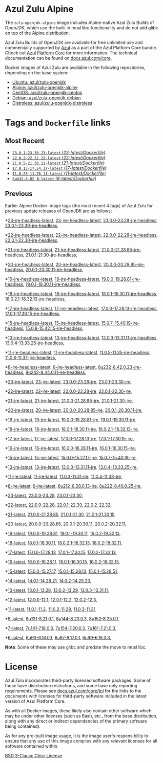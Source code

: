 Azul Zulu Alpine
================

The `zulu-openjdk-alpine` image includes Alpine-native Azul Zulu Builds of OpenJDK, which use the built-in musl libc functionality
and do not add glibc on top of the Alpine distribution.

Azul Zulu Builds of OpenJDK are available for free unlimited use and commercially supported by [Azul][1] as a part of the Azul Platform Core bundle.
Check out [Azul Platform Core][2] for more information. The technical documentation can be found on [docs.azul.com/core][3].

Docker images of Azul Zulu are available in the following repositories, depending on the base system:

  * [Ubuntu: azul/zulu-openjdk][4]
  * [Alpine: azul/zulu-openjdk-alpine][5]
  * [CentOS: azul/zulu-openjdk-centos][6]
  * [Debian: azul/zulu-openjdk-debian][7]
  * [Distroless: azul/zulu-openjdk-distroless][8]

Tags and `Dockerfile` links
===========================

Most Recent
-----------


  * [`23.0.1-23.30`, `23-latest` (*23-latest/Dockerfile)*][34]
  * [`22.0.2-22.32`, `22-latest` (*22-latest/Dockerfile)*][43]
  * [`21.0.5-21.38`, `21-latest` (*21-latest/Dockerfile)*][55]
  * [`17.0.13-17.54`, `17-latest` (*17-latest/Dockerfile)*][115]
  * [`11.0.25-11.76`, `11-latest` (*11-latest/Dockerfile)*][249]
  * [`8u432-8.82`, `8-latest` (*8-latest/Dockerfile)*][332]

Previous
--------

Earlier Alpine Docker image tags (the most recent 4 tags) of Azul Zulu for previous update releases of OpenJDK are as follows:


  *[23-jre-headless-latest][11],
  [23-jre-headless-latest][35],
  [23.0.0-23.28-jre-headless][39],
  [23.0.1-23.30-jre-headless][41],
  
  *[22-jre-headless-latest][12],
  [22-jre-headless-latest][45],
  [22.0.0-22.28-jre-headless][46],
  [22.0.1-22.30-jre-headless][50],
  
  
  *[21-jre-headless-latest][13],
  [21-jre-headless-latest][57],
  [21.0.0-21.28.85-jre-headless][58],
  [21.0.1-21.30-jre-headless][62],
  
  
  
  
  
  
  *[20-jre-headless-latest][14],
  [20-jre-headless-latest][81],
  [20.0.0-20.28.85-jre-headless][84],
  [20.0.1-20.30.11-jre-headless][86],
  
  
  *[19-jre-headless-latest][15],
  [19-jre-headless-latest][92],
  [19.0.0-19.28.81-jre-headless][94],
  [19.0.1-19.30.11-jre-headless][98],
  
  
  *[18-jre-headless-latest][16],
  [18-jre-headless-latest][105],
  [18.0.1-18.30.11-jre-headless][106],
  [18.0.2.1-18.32.13-jre-headless][110],
  
  
  *[17-jre-headless-latest][17],
  [17-jre-headless-latest][117],
  [17.0.0-17.28.13-jre-headless][118],
  [17.0.1-17.30.15-jre-headless][123],
  
  
  
  
  
  
  
  
  
  
  
  
  
  
  
  
  *[15-jre-headless-latest][18],
  [15-jre-headless-latest][179],
  [15.0.7-15.40.19-jre-headless][190],
  [15.0.8-15.42.15-jre-headless][194],
  
  
  
  *[13-jre-headless-latest][19],
  [13-jre-headless-latest][206],
  [13.0.3-13.31.11-jre-headless][209],
  [13.0.4-13.33.25-jre-headless][214],
  
  
  
  
  
  
  
  
  
  
  
  *[11-jre-headless-latest][20],
  [11-jre-headless-latest][251],
  [11.0.5-11.35-jre-headless][258],
  [11.0.6-11.37-jre-headless][263],
  
  
  
  
  
  
  
  
  
  
  
  
  
  
  
  
  
  
  
  
  
  
  
  *[8-jre-headless-latest][21],
  [8-jre-headless-latest][334],
  [8u232-8.42.0.23-jre-headless][351],
  [8u242-8.44.0.11-jre-headless][354],
  
  
  
  
  
  
  
  
  
  
  
  
  
  
  
  
  
  
  
  
  
  
  
  *[23-jre-latest][22],
  [23-jre-latest][36],
  [23.0.0-23.28-jre][37],
  [23.0.1-23.30-jre][42],
  
  *[22-jre-latest][23],
  [22-jre-latest][44],
  [22.0.0-22.28-jre][48],
  [22.0.1-22.30-jre][49],
  
  
  *[21-jre-latest][24],
  [21-jre-latest][56],
  [21.0.0-21.28.85-jre][60],
  [21.0.1-21.30-jre][61],
  
  
  
  
  
  
  *[20-jre-latest][25],
  [20-jre-latest][80],
  [20.0.0-20.28.85-jre][83],
  [20.0.1-20.30.11-jre][87],
  
  
  *[19-jre-latest][26],
  [19-jre-latest][93],
  [19.0.0-19.28.81-jre][96],
  [19.0.1-19.30.11-jre][97],
  
  
  *[18-jre-latest][27],
  [18-jre-latest][104],
  [18.0.1-18.30.11-jre][108],
  [18.0.2.1-18.32.13-jre][109],
  
  
  *[17-jre-latest][28],
  [17-jre-latest][116],
  [17.0.0-17.28.13-jre][120],
  [17.0.1-17.30.15-jre][121],
  
  
  
  
  
  
  
  
  
  
  
  
  
  
  
  
  *[16-jre-latest][29],
  [16-jre-latest][170],
  [16.0.0-16.28.11-jre][172],
  [16.0.1-16.30.15-jre][173],
  
  
  *[15-jre-latest][30],
  [15-jre-latest][178],
  [15.0.0-15.27.17-jre][180],
  [15.0.7-15.40.19-jre][189],
  
  
  
  
  *[13-jre-latest][31],
  [13-jre-latest][205],
  [13.0.3-13.31.11-jre][211],
  [13.0.4-13.33.25-jre][213],
  
  
  
  
  
  
  
  
  
  
  
  *[11-jre-latest][32],
  [11-jre-latest][250],
  [11.0.3-11.31-jre][254],
  [11.0.4-11.33-jre][257],
  
  
  
  
  
  
  
  
  
  
  
  
  
  
  
  
  
  
  
  
  
  
  
  
  
  
  *[8-jre-latest][33],
  [8-jre-latest][333],
  [8u212-8.38.0.13-jre][344],
  [8u222-8.40.0.25-jre][345],
  
  
  
  
  
  
  
  
  
  
  
  
  
  
  
  
  
  
  
  
  
  
  
  
  
  
  
  *[23-latest][34],
  [23.0.0-23.28][38],
  [23.0.1-23.30][40],
  
  *[22-latest][43],
  [22.0.0-22.28][47],
  [22.0.1-22.30][51],
  [22.0.2-22.32][52],
  
  *[21-latest][55],
  [21.0.0-21.28.85][59],
  [21.0.1-21.30][63],
  [21.0.1-21.30.15][65],
  
  
  
  
  
  *[20-latest][79],
  [20.0.0-20.28.85][82],
  [20.0.1-20.30.11][85],
  [20.0.2-20.32.11][88],
  
  *[19-latest][91],
  [19.0.0-19.28.81][95],
  [19.0.1-19.30.11][99],
  [19.0.2-19.32.13][101],
  
  *[18-latest][103],
  [18.0.1-18.30.11][107],
  [18.0.2.1-18.32.13][111],
  [18.0.2-18.32.11][114],
  
  *[17-latest][115],
  [17.0.0-17.28.13][119],
  [17.0.1-17.30.15][122],
  [17.0.2-17.32.13][124],
  
  
  
  
  
  
  
  
  
  
  
  
  
  
  
  *[16-latest][169],
  [16.0.0-16.28.11][171],
  [16.0.1-16.30.15][174],
  [16.0.2-16.32.15][175],
  
  *[15-latest][177],
  [15.0.0-15.27.17][181],
  [15.0.1-15.28.13][182],
  [15.0.1-15.28.51][183],
  
  
  
  
  
  
  
  
  
  
  *[14-latest][201],
  [14.0.1-14.28.21][202],
  [14.0.2-14.29.23][203],
  
  *[13-latest][204],
  [13.0.1-13.28][207],
  [13.0.2-13.29][208],
  [13.0.3-13.31.11][210],
  
  
  
  
  
  
  
  
  
  
  
  
  *[12-latest][245],
  [12.0.0-12.1][246],
  [12.0.1-12.2][247],
  [12.0.2-12.3][248],
  
  *[11-latest][249],
  [11.0.1-11.2][252],
  [11.0.2-11.29][253],
  [11.0.3-11.31][255],
  
  
  
  
  
  
  
  
  
  
  
  
  
  
  
  
  
  
  
  
  
  
  
  
  
  
  
  *[8-latest][332],
  [8u131-8.21.0.1][335],
  [8u144-8.23.0.3][336],
  [8u152-8.25.0.1][337],
  
  
  
  
  
  
  
  
  
  
  
  
  
  
  
  
  
  
  
  
  
  
  
  
  
  
  
  
  
  
  
  
  
  
  *[7-latest][423],
  [7u141-7.18.0.3][424],
  [7u154-7.20.0.3][425],
  [7u161-7.21.0.3][426],
  
  
  
  
  
  
  
  
  
  
  
  
  
  
  
  
  
  
  
  
  *[6-latest][446],
  [6u93-6.16.0.1][447],
  [6u97-6.17.0.1][448],
  [6u99-6.18.0.3][449],
  
  
  
  
  **Note**: Some of these may use glibc and predate the move to musl libc.

License
=======

Azul Zulu incorporates third-party licensed software packages. Some of these have distribution restrictions, and some have only reporting requirements. Please see [docs.azul.com/core/tpl][9] for the links to the documents with licenses for third-party software included in the latest version of Azul Platform Core.

As with all Docker images, these likely also contain other software which may be under other licenses (such as Bash, etc., from the base distribution, along with any direct or indirect dependencies of the primary software being contained).

As for any pre-built image usage, it is the image user's responsibility to ensure that any use of this image complies with any relevant licenses for all software contained within.

[BSD 3-Clause Clear License][10]

  [1]: https://www.azul.com/
  [2]: https://www.azul.com/products/core/
  [3]: https://docs.azul.com/core/
  [4]: https://hub.docker.com/r/azul/zulu-openjdk
  [5]: https://hub.docker.com/r/azul/zulu-openjdk-alpine
  [6]: https://hub.docker.com/r/azul/zulu-openjdk-centos
  [7]: https://hub.docker.com/r/azul/zulu-openjdk-debian
  [8]: https://hub.docker.com/r/azul/zulu-openjdk-distroless
  [9]: https://docs.azul.com/core/tpl
  [10]: https://github.com/zulu-openjdk/zulu-openjdk/blob/master/LICENSE.txt


  [11]: https://github.com/zulu-openjdk/zulu-openjdk/blob/master/alpine/23-jre-headless-latest/Dockerfile
  [35]: https://github.com/zulu-openjdk/zulu-openjdk/blob/master/alpine/23-jre-headless-latest/Dockerfile
  [39]: https://github.com/zulu-openjdk/zulu-openjdk/blob/master/alpine/23.0.0-23.28-jre-headless/Dockerfile
  [41]: https://github.com/zulu-openjdk/zulu-openjdk/blob/master/alpine/23.0.1-23.30-jre-headless/Dockerfile
  
  [12]: https://github.com/zulu-openjdk/zulu-openjdk/blob/master/alpine/22-jre-headless-latest/Dockerfile
  [45]: https://github.com/zulu-openjdk/zulu-openjdk/blob/master/alpine/22-jre-headless-latest/Dockerfile
  [46]: https://github.com/zulu-openjdk/zulu-openjdk/blob/master/alpine/22.0.0-22.28-jre-headless/Dockerfile
  [50]: https://github.com/zulu-openjdk/zulu-openjdk/blob/master/alpine/22.0.1-22.30-jre-headless/Dockerfile
  
  
  [13]: https://github.com/zulu-openjdk/zulu-openjdk/blob/master/alpine/21-jre-headless-latest/Dockerfile
  [57]: https://github.com/zulu-openjdk/zulu-openjdk/blob/master/alpine/21-jre-headless-latest/Dockerfile
  [58]: https://github.com/zulu-openjdk/zulu-openjdk/blob/master/alpine/21.0.0-21.28.85-jre-headless/Dockerfile
  [62]: https://github.com/zulu-openjdk/zulu-openjdk/blob/master/alpine/21.0.1-21.30-jre-headless/Dockerfile
  
  
  
  
  
  
  [14]: https://github.com/zulu-openjdk/zulu-openjdk/blob/master/alpine/20-jre-headless-latest/Dockerfile
  [81]: https://github.com/zulu-openjdk/zulu-openjdk/blob/master/alpine/20-jre-headless-latest/Dockerfile
  [84]: https://github.com/zulu-openjdk/zulu-openjdk/blob/master/alpine/20.0.0-20.28.85-jre-headless/Dockerfile
  [86]: https://github.com/zulu-openjdk/zulu-openjdk/blob/master/alpine/20.0.1-20.30.11-jre-headless/Dockerfile
  
  
  [15]: https://github.com/zulu-openjdk/zulu-openjdk/blob/master/alpine/19-jre-headless-latest/Dockerfile
  [92]: https://github.com/zulu-openjdk/zulu-openjdk/blob/master/alpine/19-jre-headless-latest/Dockerfile
  [94]: https://github.com/zulu-openjdk/zulu-openjdk/blob/master/alpine/19.0.0-19.28.81-jre-headless/Dockerfile
  [98]: https://github.com/zulu-openjdk/zulu-openjdk/blob/master/alpine/19.0.1-19.30.11-jre-headless/Dockerfile
  
  
  [16]: https://github.com/zulu-openjdk/zulu-openjdk/blob/master/alpine/18-jre-headless-latest/Dockerfile
  [105]: https://github.com/zulu-openjdk/zulu-openjdk/blob/master/alpine/18-jre-headless-latest/Dockerfile
  [106]: https://github.com/zulu-openjdk/zulu-openjdk/blob/master/alpine/18.0.1-18.30.11-jre-headless/Dockerfile
  [110]: https://github.com/zulu-openjdk/zulu-openjdk/blob/master/alpine/18.0.2.1-18.32.13-jre-headless/Dockerfile
  
  
  [17]: https://github.com/zulu-openjdk/zulu-openjdk/blob/master/alpine/17-jre-headless-latest/Dockerfile
  [117]: https://github.com/zulu-openjdk/zulu-openjdk/blob/master/alpine/17-jre-headless-latest/Dockerfile
  [118]: https://github.com/zulu-openjdk/zulu-openjdk/blob/master/alpine/17.0.0-17.28.13-jre-headless/Dockerfile
  [123]: https://github.com/zulu-openjdk/zulu-openjdk/blob/master/alpine/17.0.1-17.30.15-jre-headless/Dockerfile
  
  
  
  
  
  
  
  
  
  
  
  
  
  
  
  
  [18]: https://github.com/zulu-openjdk/zulu-openjdk/blob/master/alpine/15-jre-headless-latest/Dockerfile
  [179]: https://github.com/zulu-openjdk/zulu-openjdk/blob/master/alpine/15-jre-headless-latest/Dockerfile
  [190]: https://github.com/zulu-openjdk/zulu-openjdk/blob/master/alpine/15.0.7-15.40.19-jre-headless/Dockerfile
  [194]: https://github.com/zulu-openjdk/zulu-openjdk/blob/master/alpine/15.0.8-15.42.15-jre-headless/Dockerfile
  
  
  
  [19]: https://github.com/zulu-openjdk/zulu-openjdk/blob/master/alpine/13-jre-headless-latest/Dockerfile
  [206]: https://github.com/zulu-openjdk/zulu-openjdk/blob/master/alpine/13-jre-headless-latest/Dockerfile
  [209]: https://github.com/zulu-openjdk/zulu-openjdk/blob/master/alpine/13.0.3-13.31.11-jre-headless/Dockerfile
  [214]: https://github.com/zulu-openjdk/zulu-openjdk/blob/master/alpine/13.0.4-13.33.25-jre-headless/Dockerfile
  
  
  
  
  
  
  
  
  
  
  
  [20]: https://github.com/zulu-openjdk/zulu-openjdk/blob/master/alpine/11-jre-headless-latest/Dockerfile
  [251]: https://github.com/zulu-openjdk/zulu-openjdk/blob/master/alpine/11-jre-headless-latest/Dockerfile
  [258]: https://github.com/zulu-openjdk/zulu-openjdk/blob/master/alpine/11.0.5-11.35-jre-headless/Dockerfile
  [263]: https://github.com/zulu-openjdk/zulu-openjdk/blob/master/alpine/11.0.6-11.37-jre-headless/Dockerfile
  
  
  
  
  
  
  
  
  
  
  
  
  
  
  
  
  
  
  
  
  
  
  
  [21]: https://github.com/zulu-openjdk/zulu-openjdk/blob/master/alpine/8-jre-headless-latest/Dockerfile
  [334]: https://github.com/zulu-openjdk/zulu-openjdk/blob/master/alpine/8-jre-headless-latest/Dockerfile
  [351]: https://github.com/zulu-openjdk/zulu-openjdk/blob/master/alpine/8u232-8.42.0.23-jre-headless/Dockerfile
  [354]: https://github.com/zulu-openjdk/zulu-openjdk/blob/master/alpine/8u242-8.44.0.11-jre-headless/Dockerfile
  
  
  
  
  
  
  
  
  
  
  
  
  
  
  
  
  
  
  
  
  
  
  
  [22]: https://github.com/zulu-openjdk/zulu-openjdk/blob/master/alpine/23-jre-latest/Dockerfile
  [36]: https://github.com/zulu-openjdk/zulu-openjdk/blob/master/alpine/23-jre-latest/Dockerfile
  [37]: https://github.com/zulu-openjdk/zulu-openjdk/blob/master/alpine/23.0.0-23.28-jre/Dockerfile
  [42]: https://github.com/zulu-openjdk/zulu-openjdk/blob/master/alpine/23.0.1-23.30-jre/Dockerfile
  
  [23]: https://github.com/zulu-openjdk/zulu-openjdk/blob/master/alpine/22-jre-latest/Dockerfile
  [44]: https://github.com/zulu-openjdk/zulu-openjdk/blob/master/alpine/22-jre-latest/Dockerfile
  [48]: https://github.com/zulu-openjdk/zulu-openjdk/blob/master/alpine/22.0.0-22.28-jre/Dockerfile
  [49]: https://github.com/zulu-openjdk/zulu-openjdk/blob/master/alpine/22.0.1-22.30-jre/Dockerfile
  
  
  [24]: https://github.com/zulu-openjdk/zulu-openjdk/blob/master/alpine/21-jre-latest/Dockerfile
  [56]: https://github.com/zulu-openjdk/zulu-openjdk/blob/master/alpine/21-jre-latest/Dockerfile
  [60]: https://github.com/zulu-openjdk/zulu-openjdk/blob/master/alpine/21.0.0-21.28.85-jre/Dockerfile
  [61]: https://github.com/zulu-openjdk/zulu-openjdk/blob/master/alpine/21.0.1-21.30-jre/Dockerfile
  
  
  
  
  
  
  [25]: https://github.com/zulu-openjdk/zulu-openjdk/blob/master/alpine/20-jre-latest/Dockerfile
  [80]: https://github.com/zulu-openjdk/zulu-openjdk/blob/master/alpine/20-jre-latest/Dockerfile
  [83]: https://github.com/zulu-openjdk/zulu-openjdk/blob/master/alpine/20.0.0-20.28.85-jre/Dockerfile
  [87]: https://github.com/zulu-openjdk/zulu-openjdk/blob/master/alpine/20.0.1-20.30.11-jre/Dockerfile
  
  
  [26]: https://github.com/zulu-openjdk/zulu-openjdk/blob/master/alpine/19-jre-latest/Dockerfile
  [93]: https://github.com/zulu-openjdk/zulu-openjdk/blob/master/alpine/19-jre-latest/Dockerfile
  [96]: https://github.com/zulu-openjdk/zulu-openjdk/blob/master/alpine/19.0.0-19.28.81-jre/Dockerfile
  [97]: https://github.com/zulu-openjdk/zulu-openjdk/blob/master/alpine/19.0.1-19.30.11-jre/Dockerfile
  
  
  [27]: https://github.com/zulu-openjdk/zulu-openjdk/blob/master/alpine/18-jre-latest/Dockerfile
  [104]: https://github.com/zulu-openjdk/zulu-openjdk/blob/master/alpine/18-jre-latest/Dockerfile
  [108]: https://github.com/zulu-openjdk/zulu-openjdk/blob/master/alpine/18.0.1-18.30.11-jre/Dockerfile
  [109]: https://github.com/zulu-openjdk/zulu-openjdk/blob/master/alpine/18.0.2.1-18.32.13-jre/Dockerfile
  
  
  [28]: https://github.com/zulu-openjdk/zulu-openjdk/blob/master/alpine/17-jre-latest/Dockerfile
  [116]: https://github.com/zulu-openjdk/zulu-openjdk/blob/master/alpine/17-jre-latest/Dockerfile
  [120]: https://github.com/zulu-openjdk/zulu-openjdk/blob/master/alpine/17.0.0-17.28.13-jre/Dockerfile
  [121]: https://github.com/zulu-openjdk/zulu-openjdk/blob/master/alpine/17.0.1-17.30.15-jre/Dockerfile
  
  
  
  
  
  
  
  
  
  
  
  
  
  
  
  
  [29]: https://github.com/zulu-openjdk/zulu-openjdk/blob/master/alpine/16-jre-latest/Dockerfile
  [170]: https://github.com/zulu-openjdk/zulu-openjdk/blob/master/alpine/16-jre-latest/Dockerfile
  [172]: https://github.com/zulu-openjdk/zulu-openjdk/blob/master/alpine/16.0.0-16.28.11-jre/Dockerfile
  [173]: https://github.com/zulu-openjdk/zulu-openjdk/blob/master/alpine/16.0.1-16.30.15-jre/Dockerfile
  
  
  [30]: https://github.com/zulu-openjdk/zulu-openjdk/blob/master/alpine/15-jre-latest/Dockerfile
  [178]: https://github.com/zulu-openjdk/zulu-openjdk/blob/master/alpine/15-jre-latest/Dockerfile
  [180]: https://github.com/zulu-openjdk/zulu-openjdk/blob/master/alpine/15.0.0-15.27.17-jre/Dockerfile
  [189]: https://github.com/zulu-openjdk/zulu-openjdk/blob/master/alpine/15.0.7-15.40.19-jre/Dockerfile
  
  
  
  
  [31]: https://github.com/zulu-openjdk/zulu-openjdk/blob/master/alpine/13-jre-latest/Dockerfile
  [205]: https://github.com/zulu-openjdk/zulu-openjdk/blob/master/alpine/13-jre-latest/Dockerfile
  [211]: https://github.com/zulu-openjdk/zulu-openjdk/blob/master/alpine/13.0.3-13.31.11-jre/Dockerfile
  [213]: https://github.com/zulu-openjdk/zulu-openjdk/blob/master/alpine/13.0.4-13.33.25-jre/Dockerfile
  
  
  
  
  
  
  
  
  
  
  
  [32]: https://github.com/zulu-openjdk/zulu-openjdk/blob/master/alpine/11-jre-latest/Dockerfile
  [250]: https://github.com/zulu-openjdk/zulu-openjdk/blob/master/alpine/11-jre-latest/Dockerfile
  [254]: https://github.com/zulu-openjdk/zulu-openjdk/blob/master/alpine/11.0.3-11.31-jre/Dockerfile
  [257]: https://github.com/zulu-openjdk/zulu-openjdk/blob/master/alpine/11.0.4-11.33-jre/Dockerfile
  
  
  
  
  
  
  
  
  
  
  
  
  
  
  
  
  
  
  
  
  
  
  
  
  
  
  [33]: https://github.com/zulu-openjdk/zulu-openjdk/blob/master/alpine/8-jre-latest/Dockerfile
  [333]: https://github.com/zulu-openjdk/zulu-openjdk/blob/master/alpine/8-jre-latest/Dockerfile
  [344]: https://github.com/zulu-openjdk/zulu-openjdk/blob/master/alpine/8u212-8.38.0.13-jre/Dockerfile
  [345]: https://github.com/zulu-openjdk/zulu-openjdk/blob/master/alpine/8u222-8.40.0.25-jre/Dockerfile
  
  
  
  
  
  
  
  
  
  
  
  
  
  
  
  
  
  
  
  
  
  
  
  
  
  
  
  [34]: https://github.com/zulu-openjdk/zulu-openjdk/blob/master/alpine/23-latest/Dockerfile
  [38]: https://github.com/zulu-openjdk/zulu-openjdk/blob/master/alpine/23.0.0-23.28/Dockerfile
  [40]: https://github.com/zulu-openjdk/zulu-openjdk/blob/master/alpine/23.0.1-23.30/Dockerfile
  
  [43]: https://github.com/zulu-openjdk/zulu-openjdk/blob/master/alpine/22-latest/Dockerfile
  [47]: https://github.com/zulu-openjdk/zulu-openjdk/blob/master/alpine/22.0.0-22.28/Dockerfile
  [51]: https://github.com/zulu-openjdk/zulu-openjdk/blob/master/alpine/22.0.1-22.30/Dockerfile
  [52]: https://github.com/zulu-openjdk/zulu-openjdk/blob/master/alpine/22.0.2-22.32/Dockerfile
  
  [55]: https://github.com/zulu-openjdk/zulu-openjdk/blob/master/alpine/21-latest/Dockerfile
  [59]: https://github.com/zulu-openjdk/zulu-openjdk/blob/master/alpine/21.0.0-21.28.85/Dockerfile
  [63]: https://github.com/zulu-openjdk/zulu-openjdk/blob/master/alpine/21.0.1-21.30/Dockerfile
  [65]: https://github.com/zulu-openjdk/zulu-openjdk/blob/master/alpine/21.0.1-21.30.15/Dockerfile
  
  
  
  
  
  [79]: https://github.com/zulu-openjdk/zulu-openjdk/blob/master/alpine/20-latest/Dockerfile
  [82]: https://github.com/zulu-openjdk/zulu-openjdk/blob/master/alpine/20.0.0-20.28.85/Dockerfile
  [85]: https://github.com/zulu-openjdk/zulu-openjdk/blob/master/alpine/20.0.1-20.30.11/Dockerfile
  [88]: https://github.com/zulu-openjdk/zulu-openjdk/blob/master/alpine/20.0.2-20.32.11/Dockerfile
  
  [91]: https://github.com/zulu-openjdk/zulu-openjdk/blob/master/alpine/19-latest/Dockerfile
  [95]: https://github.com/zulu-openjdk/zulu-openjdk/blob/master/alpine/19.0.0-19.28.81/Dockerfile
  [99]: https://github.com/zulu-openjdk/zulu-openjdk/blob/master/alpine/19.0.1-19.30.11/Dockerfile
  [101]: https://github.com/zulu-openjdk/zulu-openjdk/blob/master/alpine/19.0.2-19.32.13/Dockerfile
  
  [103]: https://github.com/zulu-openjdk/zulu-openjdk/blob/master/alpine/18-latest/Dockerfile
  [107]: https://github.com/zulu-openjdk/zulu-openjdk/blob/master/alpine/18.0.1-18.30.11/Dockerfile
  [111]: https://github.com/zulu-openjdk/zulu-openjdk/blob/master/alpine/18.0.2.1-18.32.13/Dockerfile
  [114]: https://github.com/zulu-openjdk/zulu-openjdk/blob/master/alpine/18.0.2-18.32.11/Dockerfile
  
  [115]: https://github.com/zulu-openjdk/zulu-openjdk/blob/master/alpine/17-latest/Dockerfile
  [119]: https://github.com/zulu-openjdk/zulu-openjdk/blob/master/alpine/17.0.0-17.28.13/Dockerfile
  [122]: https://github.com/zulu-openjdk/zulu-openjdk/blob/master/alpine/17.0.1-17.30.15/Dockerfile
  [124]: https://github.com/zulu-openjdk/zulu-openjdk/blob/master/alpine/17.0.2-17.32.13/Dockerfile
  
  
  
  
  
  
  
  
  
  
  
  
  
  
  
  [169]: https://github.com/zulu-openjdk/zulu-openjdk/blob/master/alpine/16-latest/Dockerfile
  [171]: https://github.com/zulu-openjdk/zulu-openjdk/blob/master/alpine/16.0.0-16.28.11/Dockerfile
  [174]: https://github.com/zulu-openjdk/zulu-openjdk/blob/master/alpine/16.0.1-16.30.15/Dockerfile
  [175]: https://github.com/zulu-openjdk/zulu-openjdk/blob/master/alpine/16.0.2-16.32.15/Dockerfile
  
  [177]: https://github.com/zulu-openjdk/zulu-openjdk/blob/master/alpine/15-latest/Dockerfile
  [181]: https://github.com/zulu-openjdk/zulu-openjdk/blob/master/alpine/15.0.0-15.27.17/Dockerfile
  [182]: https://github.com/zulu-openjdk/zulu-openjdk/blob/master/alpine/15.0.1-15.28.13/Dockerfile
  [183]: https://github.com/zulu-openjdk/zulu-openjdk/blob/master/alpine/15.0.1-15.28.51/Dockerfile
  
  
  
  
  
  
  
  
  
  
  [201]: https://github.com/zulu-openjdk/zulu-openjdk/blob/master/alpine/14-latest/Dockerfile
  [202]: https://github.com/zulu-openjdk/zulu-openjdk/blob/master/alpine/14.0.1-14.28.21/Dockerfile
  [203]: https://github.com/zulu-openjdk/zulu-openjdk/blob/master/alpine/14.0.2-14.29.23/Dockerfile
  
  [204]: https://github.com/zulu-openjdk/zulu-openjdk/blob/master/alpine/13-latest/Dockerfile
  [207]: https://github.com/zulu-openjdk/zulu-openjdk/blob/master/alpine/13.0.1-13.28/Dockerfile
  [208]: https://github.com/zulu-openjdk/zulu-openjdk/blob/master/alpine/13.0.2-13.29/Dockerfile
  [210]: https://github.com/zulu-openjdk/zulu-openjdk/blob/master/alpine/13.0.3-13.31.11/Dockerfile
  
  
  
  
  
  
  
  
  
  
  
  
  [245]: https://github.com/zulu-openjdk/zulu-openjdk/blob/master/alpine/12-latest/Dockerfile
  [246]: https://github.com/zulu-openjdk/zulu-openjdk/blob/master/alpine/12.0.0-12.1/Dockerfile
  [247]: https://github.com/zulu-openjdk/zulu-openjdk/blob/master/alpine/12.0.1-12.2/Dockerfile
  [248]: https://github.com/zulu-openjdk/zulu-openjdk/blob/master/alpine/12.0.2-12.3/Dockerfile
  
  [249]: https://github.com/zulu-openjdk/zulu-openjdk/blob/master/alpine/11-latest/Dockerfile
  [252]: https://github.com/zulu-openjdk/zulu-openjdk/blob/master/alpine/11.0.1-11.2/Dockerfile
  [253]: https://github.com/zulu-openjdk/zulu-openjdk/blob/master/alpine/11.0.2-11.29/Dockerfile
  [255]: https://github.com/zulu-openjdk/zulu-openjdk/blob/master/alpine/11.0.3-11.31/Dockerfile
  
  
  
  
  
  
  
  
  
  
  
  
  
  
  
  
  
  
  
  
  
  
  
  
  
  
  
  [332]: https://github.com/zulu-openjdk/zulu-openjdk/blob/master/alpine/8-latest/Dockerfile
  [335]: https://github.com/zulu-openjdk/zulu-openjdk/blob/master/alpine/8u131-8.21.0.1/Dockerfile
  [336]: https://github.com/zulu-openjdk/zulu-openjdk/blob/master/alpine/8u144-8.23.0.3/Dockerfile
  [337]: https://github.com/zulu-openjdk/zulu-openjdk/blob/master/alpine/8u152-8.25.0.1/Dockerfile
  
  
  
  
  
  
  
  
  
  
  
  
  
  
  
  
  
  
  
  
  
  
  
  
  
  
  
  
  
  
  
  
  
  
  [423]: https://github.com/zulu-openjdk/zulu-openjdk/blob/master/alpine/7-latest/Dockerfile
  [424]: https://github.com/zulu-openjdk/zulu-openjdk/blob/master/alpine/7u141-7.18.0.3/Dockerfile
  [425]: https://github.com/zulu-openjdk/zulu-openjdk/blob/master/alpine/7u154-7.20.0.3/Dockerfile
  [426]: https://github.com/zulu-openjdk/zulu-openjdk/blob/master/alpine/7u161-7.21.0.3/Dockerfile
  
  
  
  
  
  
  
  
  
  
  
  
  
  
  
  
  
  
  
  
  [446]: https://github.com/zulu-openjdk/zulu-openjdk/blob/master/alpine/6-latest/Dockerfile
  [447]: https://github.com/zulu-openjdk/zulu-openjdk/blob/master/alpine/6u93-6.16.0.1/Dockerfile
  [448]: https://github.com/zulu-openjdk/zulu-openjdk/blob/master/alpine/6u97-6.17.0.1/Dockerfile
  [449]: https://github.com/zulu-openjdk/zulu-openjdk/blob/master/alpine/6u99-6.18.0.3/Dockerfile
  
  
  
  
  